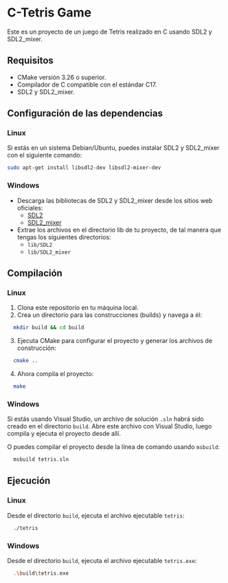# C-Tetris Game

Este es un proyecto de un juego de Tetris realizado en C usando SDL2 y SDL2_mixer.

## Requisitos

- CMake versión 3.26 o superior.
- Compilador de C compatible con el estándar C17.
- SDL2 y SDL2_mixer.

## Configuración de las dependencias

### Linux

Si estás en un sistema Debian/Ubuntu, puedes instalar SDL2 y SDL2_mixer con el siguiente comando:

```bash
sudo apt-get install libsdl2-dev libsdl2-mixer-dev
```

### Windows

 - Descarga las bibliotecas de SDL2 y SDL2_mixer desde los sitios web oficiales:
   - [SDL2](https://github.com/libsdl-org/SDL/releases/tag/release-2.28.4)
   - [SDL2_mixer](https://github.com/libsdl-org/SDL_mixer)
 - Extrae los archivos en el directorio lib de tu proyecto, de tal manera que tengas los siguientes directorios:
   - `lib/SDL2`
   - `lib/SDL2_mixer`

## Compilación


### Linux 

1. Clona este repositorio en tu máquina local.
2. Crea un directorio para las construcciones (builds) y navega a él:
```bash
  mkdir build && cd build
```

3. Ejecuta CMake para configurar el proyecto y generar los archivos de construcción:
```bash
  cmake ..
```

4. Ahora compila el proyecto:

```bash
  make
```

### Windows
Si estás usando Visual Studio, un archivo de solución `.sln` habrá sido creado en el directorio `build`. Abre este archivo con Visual Studio, luego compila y ejecuta el proyecto desde allí.

O puedes compilar el proyecto desde la línea de comando usando `msbuild`:

```bash
  msbuild tetris.sln
```

## Ejecución

### Linux

Desde el directorio `build`, ejecuta el archivo ejecutable `tetris`:

```bash
  ./tetris
```

### Windows

Desde el directorio `build`, ejecuta el archivo ejecutable `tetris.exe`:

```bash
  .\build\tetris.exe
```
